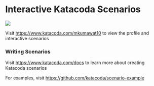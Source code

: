 # Interactive Katacoda Scenarios

[![](http://shields.katacoda.com/katacoda/mkumawat10/count.svg)](https://www.katacoda.com/mkumawat10 "Get your profile on Katacoda.com")

Visit https://www.katacoda.com/mkumawat10 to view the profile and interactive scenarios

### Writing Scenarios
Visit https://www.katacoda.com/docs to learn more about creating Katacoda scenarios

For examples, visit https://github.com/katacoda/scenario-example
